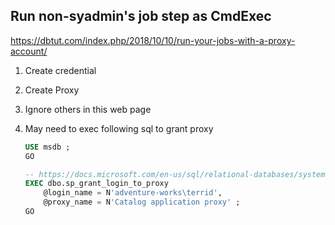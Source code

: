 ## Run non-syadmin's job step as CmdExec

https://dbtut.com/index.php/2018/10/10/run-your-jobs-with-a-proxy-account/

1. Create credential
2. Create Proxy
3. Ignore others in this web page
4. May need to exec following sql to grant proxy

    ```sql
    USE msdb ;  
    GO

    -- https://docs.microsoft.com/en-us/sql/relational-databases/system-stored-procedures/sp-grant-login-to-proxy-transact-sql?view=sql-server-ver15
    EXEC dbo.sp_grant_login_to_proxy  
        @login_name = N'adventure-works\terrid',  
        @proxy_name = N'Catalog application proxy' ;  
    GO
    ```
